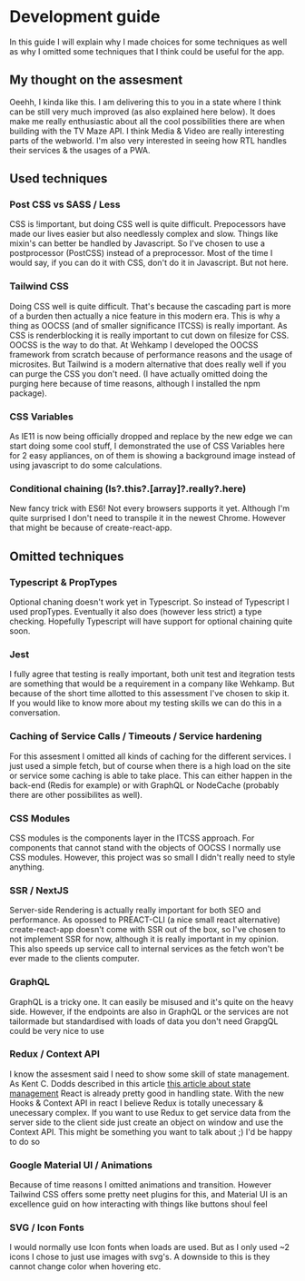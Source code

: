 # Development guide

In this guide I will explain why I made choices for some techniques as well as why I omitted some techniques that I think could be useful for the app.

## My thought on the assesment
Oeehh, I kinda like this. I am delivering this to you in a state where I think can be still very much improved (as also explained here below). It does make me really enthusiastic about all the cool possibilities there are when building with the TV Maze API. I think Media & Video are really interesting parts of the webworld. I'm also very interested in seeing how RTL handles their services & the usages of a PWA.

## Used techniques

### Post CSS vs SASS / Less
CSS is !important, but doing CSS well is quite difficult. Prepocessors have made our lives easier but also needlessly complex and slow. Things like mixin's can better be handled by Javascript. So I've chosen to use a postprocessor (PostCSS) instead of a preprocessor. Most of the time I would say, if you can do it with CSS, don't do it in Javascript. But not here.

### Tailwind CSS
Doing CSS well is quite difficult. That's because the cascading part is more of a burden then actually a nice feature in this modern era. This is why a thing as OOCSS (and of smaller significance ITCSS) is really important. As CSS is renderblocking it is really important to cut down on filesize for CSS. OOCSS is the way to do that. At Wehkamp I developed the OOCSS framework from scratch because of performance reasons and the usage of microsites. But Tailwind is a modern alternative that does really well if you can purge the CSS you don't need. (I have actually omitted doing the purging here because of time reasons, although I installed the npm package).

### CSS Variables
As IE11 is now being officially dropped and replace by the new edge we can start doing some cool stuff, I demonstrated the use of CSS Variables here for 2 easy appliances, on of them is showing a background image instead of using javascript to do some calculations.

### Conditional chaining (Is?.this?.[array]?.really?.here)
New fancy trick with ES6! Not every browsers supports it yet. Although I'm quite surprised I don't need to transpile it in the newest Chrome. However that might be because of create-react-app.


## Omitted techniques

### Typescript & PropTypes

Optional chaning doesn't work yet in Typescript. So instead of Typescript I used propTypes. Eventually it also does (however less strict) a type checking. Hopefully Typescript will have support for optional chaining quite soon.

### Jest
I fully agree that testing is really important, both unit test and itegration tests are something that would be a requirement in a company like Wehkamp. But because of the short time allotted to this assessment I've chosen to skip it. If you would like to know more about my testing skills we can do this in a conversation. 

### Caching of Service Calls / Timeouts / Service hardening
For this assesment I omitted all kinds of caching for the different services. I just used a simple fetch, but of course when there is a high load on the site or service some caching is able to take place. This can either happen in the back-end (Redis for example) or with GraphQL or NodeCache (probably there are other possibilites as well).

### CSS Modules
CSS modules is the components layer in the ITCSS approach. For components that cannot stand with the objects of OOCSS I normally use CSS modules. However, this project was so small I didn't really need to style anything.

### SSR / NextJS
Server-side Rendering is actually really important for both SEO and performance. As opossed to PREACT-CLI (a nice small react alternative) create-react-app doesn't come with SSR out of the box, so I've chosen to not implement SSR for now, although it is really important in my opinion. This also speeds up service call to internal services as the fetch won't be ever made to the clients computer.

### GraphQL
GraphQL is a tricky one. It can easily be misused and it's quite on the heavy side. However, if the endpoints are also in GraphQL or the services are not tailormade but standardised with loads of data you don't need GrapgQL could be very nice to use

### Redux / Context API
I know the assesment said I need to show some skill of state management. As Kent C. Dodds described in this article [this article about state management](https://kentcdodds.com/blog/application-state-management-with-react) React is already pretty good in handling state. With the new Hooks & Context API in react I believe Redux is totally unecessary & unecessary complex. If you want to use Redux to get service data from the server side to the client side just create an object on window and use the Context API. This might be something you want to talk about ;) I'd be happy to do so

### Google Material UI / Animations
Because of time reasons I omitted animations and transition. However Tailwind CSS offers some pretty neet plugins for this, and Material UI is an excellence guid on how interacting with things like buttons shoul feel

### SVG / Icon Fonts
I would normally use Icon fonts when loads are used. But as I only used ~2 icons I chose to just use images with svg's. A downside to this is they cannot change color when hovering etc.

